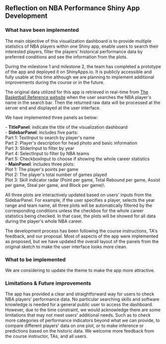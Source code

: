 ## Reflection on NBA Performance Shiny App Development

### What have been implemented

The main objective of this visualization dashboard is to provide multiple statistics of NBA players within one Shiny app, enable users to search their interested players, filter the players' historical performance data by preferred conditions and see the information from the plots.

During the milestone 1 and milestone 2, the team has completed a prototype of the app and deployed it on ShinyApps.io. It is publicly accessible and fully usable at this time although we are planning to implement additional improvements during the course or in the future.

The original data utilized for this app is retrieved in real-time from [The Basketball Reference website](https://www.basketball-reference.com/) when the user searches the NBA player's name in the search bar. Then the returned raw data will be processed at the server end and displayed at the user interface.

We have implemented three panels as below:

*-* **TitlePanel**: indicate the title of the visualization dashboard\
*-* **SidebarPanel**: includes five parts:\
Part 1: TextInput to search by player's name\
Part 2: Player's description for head photo and basic information\
Part 3: SliderInput to filter by year\
Part 4: SelectInput to filter by NBA teams\
Part 5: CheckboxInput to choose if showing the whole career statistics\
*-* **MainPanel**: includes three plots:\
Plot 1: The player's points per game\
Plot 2: The player's total number of games played\
Plot 3: Skill indicator radar (Point per game, Total Rebound per game, Assist per game, Steal per game, and Block per game)\

All three plots are interactively updated based on users' inputs from the SidebarPanel. For example, if the user specifies a player, selects the year range and team name, all three plots will be automatically filtered by the corresponding conditions unless the checkbox for the whole career statistics being checked. In that case, the plots will be showed for all data during the player's whole NBA career.

The development process has been following the course instructions, TA's feedback, and our proposal. Most of aspects of the app were implemented as proposed, but we have updated the overall layout of the panels from the original sketch to make the user interface looks more clean.

### What to be implemented

We are considering to update the theme to make the app more attractive.

### Limitations & Future improvements

The app has provided a clear and straightforward way for users to check NBA players' performance data. No particular searching skills and software knowledge is needed for a general public user to access the dashboard. However, due to the time constraint, we would acknowledge there are some limitations that may not meet users' additional needs. Such as to check more categories of performance indicators beyond what we can provide, to compare different players' data on one plot, or to make inference or predictions based on the historic data. We welcome more feedback from the course instructor, TAs, and all users.

